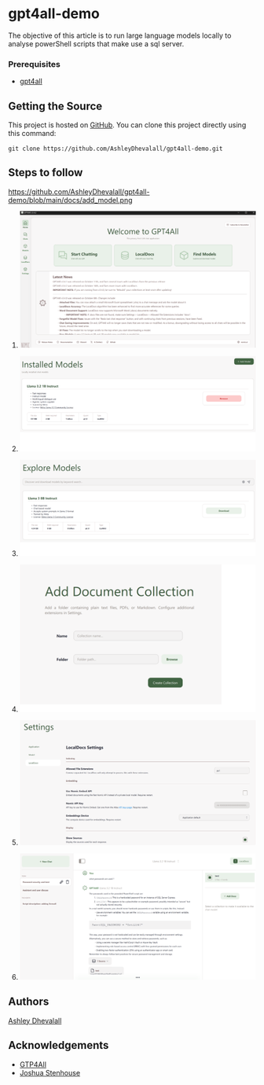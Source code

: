 # gpt4all-demo
The objective of this article is to run large language models locally to analyse powerShell scripts that make use a sql server.

### Prerequisites
* [gpt4all](https://www.nomic.ai/gpt4all)

## Getting the Source

This project is hosted on [GitHub](https://github.com/AshleyDhevalall/gpt4all-demo). You can clone this project directly using this command:
```
git clone https://github.com/AshleyDhevalall/gpt4all-demo.git
```

## Steps to follow

https://github.com/AshleyDhevalall/gpt4all-demo/blob/main/docs/add_model.png


1. ![Open GTP4All](https://github.com/AshleyDhevalall/gpt4all-demo/blob/main/docs/open_gtp4all.png)

2. ![Add model](https://github.com/AshleyDhevalall/gpt4all-demo/blob/main/docs/add_model.png)

3. ![Download model](https://github.com/AshleyDhevalall/gpt4all-demo/blob/main/docs/explore_models.png)

4. ![Upload local docs](https://github.com/AshleyDhevalall/gpt4all-demo/blob/main/docs/add_document_collection.png)

5. ![Configure settings](https://github.com/AshleyDhevalall/gpt4all-demo/blob/main/docs/settings.png)

6. ![Start chat](https://github.com/AshleyDhevalall/gpt4all-demo/blob/main/docs/chat.png)

## Authors

[Ashley Dhevalall](https://github.com/AshleyDhevalall)

## Acknowledgements

* [GTP4All](<https://www.nomic.ai/gpt4all>)
* [Joshua Stenhouse](<https://virtuallysober.com/2017/07/10/working-with-sql-databases-using-powershell/>)
